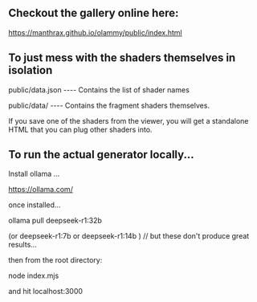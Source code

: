 
## Checkout the gallery online here:

https://manthrax.github.io/olammy/public/index.html

## To just mess with the shaders themselves in isolation

public/data.json ---- Contains the list of shader names

public/data/     ---- Contains the fragment shaders themselves.

If you save one of the shaders from the viewer, you will get a standalone HTML that you can plug other shaders into.

## To run the actual generator locally...

Install ollama ...

https://ollama.com/

once installed...

ollama pull deepseek-r1:32b

(or deepseek-r1:7b or deepseek-r1:14b ) // but these don't produce great results...

then from the root directory:

node index.mjs

and hit localhost:3000

 
